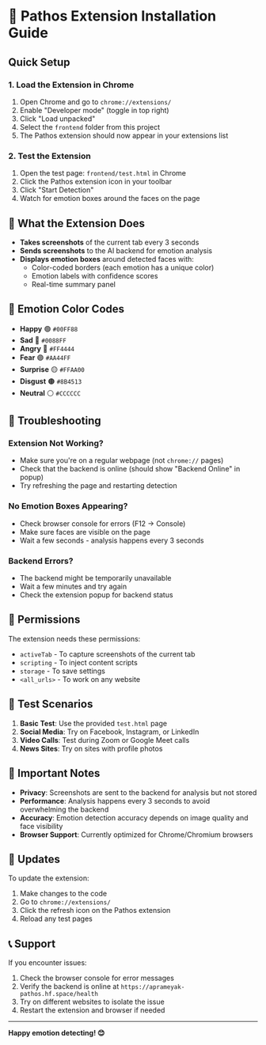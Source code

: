 # 🚀 Pathos Extension Installation Guide

## Quick Setup

### 1. Load the Extension in Chrome

1. Open Chrome and go to `chrome://extensions/`
2. Enable "Developer mode" (toggle in top right)
3. Click "Load unpacked"
4. Select the `frontend` folder from this project
5. The Pathos extension should now appear in your extensions list

### 2. Test the Extension

1. Open the test page: `frontend/test.html` in Chrome
2. Click the Pathos extension icon in your toolbar
3. Click "Start Detection"
4. Watch for emotion boxes around the faces on the page

## 🎯 What the Extension Does

- **Takes screenshots** of the current tab every 3 seconds
- **Sends screenshots** to the AI backend for emotion analysis
- **Displays emotion boxes** around detected faces with:
  - Color-coded borders (each emotion has a unique color)
  - Emotion labels with confidence scores
  - Real-time summary panel

## 🎨 Emotion Color Codes

- **Happy** 🟢 `#00FF88`
- **Sad** 🔵 `#0088FF`
- **Angry** 🔴 `#FF4444`
- **Fear** 🟣 `#AA44FF`
- **Surprise** 🟡 `#FFAA00`
- **Disgust** 🟤 `#8B4513`
- **Neutral** ⚪ `#CCCCCC`

## 🔧 Troubleshooting

### Extension Not Working?
- Make sure you're on a regular webpage (not `chrome://` pages)
- Check that the backend is online (should show "Backend Online" in popup)
- Try refreshing the page and restarting detection

### No Emotion Boxes Appearing?
- Check browser console for errors (F12 → Console)
- Make sure faces are visible on the page
- Wait a few seconds - analysis happens every 3 seconds

### Backend Errors?
- The backend might be temporarily unavailable
- Wait a few minutes and try again
- Check the extension popup for backend status

## 📱 Permissions

The extension needs these permissions:
- `activeTab` - To capture screenshots of the current tab
- `scripting` - To inject content scripts
- `storage` - To save settings
- `<all_urls>` - To work on any website

## 🎪 Test Scenarios

1. **Basic Test**: Use the provided `test.html` page
2. **Social Media**: Try on Facebook, Instagram, or LinkedIn
3. **Video Calls**: Test during Zoom or Google Meet calls
4. **News Sites**: Try on sites with profile photos

## 🚨 Important Notes

- **Privacy**: Screenshots are sent to the backend for analysis but not stored
- **Performance**: Analysis happens every 3 seconds to avoid overwhelming the backend
- **Accuracy**: Emotion detection accuracy depends on image quality and face visibility
- **Browser Support**: Currently optimized for Chrome/Chromium browsers

## 🔄 Updates

To update the extension:
1. Make changes to the code
2. Go to `chrome://extensions/`
3. Click the refresh icon on the Pathos extension
4. Reload any test pages

## 📞 Support

If you encounter issues:
1. Check the browser console for error messages
2. Verify the backend is online at `https://aprameyak-pathos.hf.space/health`
3. Try on different websites to isolate the issue
4. Restart the extension and browser if needed

---

**Happy emotion detecting! 😊**
